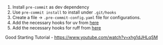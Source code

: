 
1. Install `pre-commit` as dev dependency
2. Use `pre-commit install` to install under `.git/hooks`
3. Create a file -> `.pre-commit-config.yaml` file for configurations.
4. Add the necessary hooks for uv from [here](https://github.com/astral-sh/uv-pre-commit)
5. Add the necessary hooks for ruff from [here](https://github.com/astral-sh/ruff-pre-commit)

Good Starting Tutorial - https://www.youtube.com/watch?v=xhg1dJHLqSM